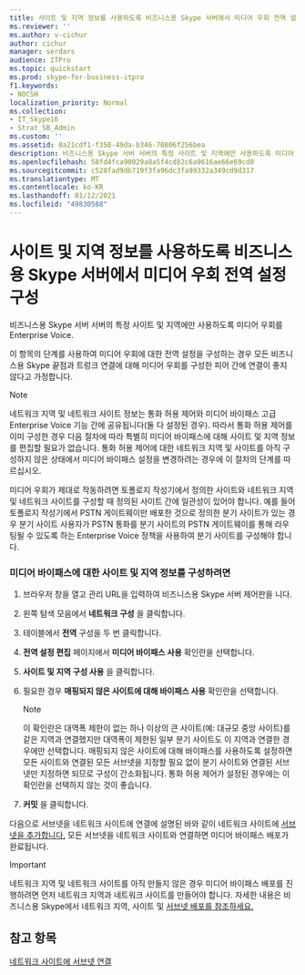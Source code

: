 ```yaml
---
title: 사이트 및 지역 정보를 사용하도록 비즈니스용 Skype 서버에서 미디어 우회 전역 설정 구성
ms.reviewer: ''
ms.author: v-cichur
author: cichur
manager: serdars
audience: ITPro
ms.topic: quickstart
ms.prod: skype-for-business-itpro
f1.keywords:
- NOCSH
localization_priority: Normal
ms.collection:
- IT_Skype16
- Strat_SB_Admin
ms.custom: ''
ms.assetid: 0a21cdf1-f350-49da-b346-70806f256bea
description: 비즈니스용 Skype 서버 서버의 특정 사이트 및 지역에만 사용하도록 미디어 우회를 Enterprise Voice.
ms.openlocfilehash: 58fd4fca90029a8a5f4cd82c6a9616ae66e69cd0
ms.sourcegitcommit: c528fad9db719f3fa96dc3fa99332a349cd9d317
ms.translationtype: MT
ms.contentlocale: ko-KR
ms.lasthandoff: 01/12/2021
ms.locfileid: "49830588"
---
```

# <a name="configure-media-bypass-global-settings-in-skype-for-business-server-to-use-site-and-region-information"></a>사이트 및 지역 정보를 사용하도록 비즈니스용 Skype 서버에서 미디어 우회 전역 설정 구성
 
비즈니스용 Skype 서버 서버의 특정 사이트 및 지역에만 사용하도록 미디어 우회를 Enterprise Voice. 
  
 이 항목의 단계를 사용하여 미디어 우회에 대한 전역 설정을 구성하는 경우 모든 비즈니스용 Skype 끝점과 트렁크 연결에 대해 미디어 우회를 구성한 피어 간에 연결이 좋지 않다고 가정합니다.
  
> [!NOTE]
> 네트워크 지역 및 네트워크 사이트 정보는 통화 허용 제어와 미디어 바이패스 고급 Enterprise Voice 기능 간에 공유됩니다(둘 다 설정된 경우). 따라서 통화 허용 제어를 이미 구성한 경우 다음 절차에 따라 특별히 미디어 바이패스에 대해 사이트 및 지역 정보를 편집할 필요가 없습니다. 통화 허용 제어에 대한 네트워크 지역 및 사이트를 아직 구성하지 않은 상태에서 미디어 바이패스 설정을 변경하려는 경우에 이 절차의 단계를 따르십시오. 
  
미디어 우회가 제대로 작동하려면 토폴로지 작성기에서 정의한 사이트와 네트워크 지역 및 네트워크 사이트를 구성할 때 정의된 사이트 간에 일관성이 있어야 합니다. 예를 들어 토폴로지 작성기에서 PSTN 게이트웨이만 배포한 것으로 정의한 분기 사이트가 있는 경우 분기 사이트 사용자가 PSTN 통화를 분기 사이트의 PSTN 게이트웨이를 통해 라우팅될 수 있도록 하는 Enterprise Voice 정책을 사용하여 분기 사이트를 구성해야 합니다.
  
### <a name="to-configure-site-and-region-information-for-media-bypass"></a>미디어 바이패스에 대한 사이트 및 지역 정보를 구성하려면

1. 브라우저 창을 열고 관리 URL을 입력하여 비즈니스용 Skype 서버 제어판을 니다.  
    
2. 왼쪽 탐색 모음에서 **네트워크 구성** 을 클릭합니다.
    
3. 테이블에서 **전역** 구성을 두 번 클릭합니다.
    
4. **전역 설정 편집** 페이지에서 **미디어 바이패스 사용** 확인란을 선택합니다.
    
5. **사이트 및 지역 구성 사용** 을 클릭합니다.
    
6. 필요한 경우 **매핑되지 않은 사이트에 대해 바이패스 사용** 확인란을 선택합니다.
    
    > [!NOTE]
    > 이 확인란은 대역폭 제한이 없는 하나 이상의 큰 사이트(예: 대규모 중앙 사이트)를 같은 지역과 연결했지만 대역폭이 제한된 일부 분기 사이트도 이 지역과 연결한 경우에만 선택합니다. 매핑되지 않은 사이트에 대해 바이패스를 사용하도록 설정하면 모든 사이트와 연결된 모든 서브넷을 지정할 필요 없이 분기 사이트와 연결된 서브넷만 지정하면 되므로 구성이 간소화됩니다. 통화 허용 제어가 설정된 경우에는 이 확인란을 선택하지 않는 것이 좋습니다. 
  
7. **커밋** 을 클릭합니다.
    
다음으로 서브넷을 네트워크 사이트에 연결에 설명된 바와 같이 네트워크 사이트에 [서브넷을 추가합니다.](deploy-network.md#BKMK_AssociateSubnets) 모든 서브넷을 네트워크 사이트와 연결하면 미디어 바이패스 배포가 완료됩니다.
> [!IMPORTANT]
> 네트워크 지역 및 네트워크 사이트를 아직 만들지 않은 경우 미디어 바이패스 배포를 진행하려면 먼저 네트워크 지역과 네트워크 사이트를 만들어야 합니다. 자세한 내용은 비즈니스용 Skype에서 네트워크 지역, 사이트 및 [서브넷 배포를 참조하세요.](deploy-network.md) 
  
## <a name="see-also"></a>참고 항목

[네트워크 사이트에 서브넷 연결](deploy-network.md#BKMK_AssociateSubnets)


